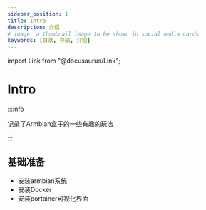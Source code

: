 ```yaml
---
sidebar_position: 1
title: Intro
description: 介绍
# image: a thumbnail image to be shown in social media cards
keywords: [目录, 导航, 介绍]
---
```


import Link from "@docusaurus/Link";

# Intro
:::info

记录了Armbian盒子的一些有趣的玩法

:::
## <Link to= "/docs/category/基础准备">基础准备</Link>

- <Link to= "/docs/玩转Armbian盒子/基础准备/安装armbian系统">安装armbian系统</Link>
- <Link to= "/docs/玩转Armbian盒子/基础准备/安装Docker">安装Docker</Link>
- <Link to= "/docs/玩转Armbian盒子/基础准备/portainer">安装portainer可视化界面</Link>
